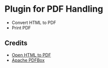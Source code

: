 # Plugin for PDF Handling

* Convert HTML to PDF
* Print PDF

## Credits

* [Open HTML to PDF](https://github.com/danfickle/openhtmltopdf)
* [Apache PDFBox](https://pdfbox.apache.org/)

